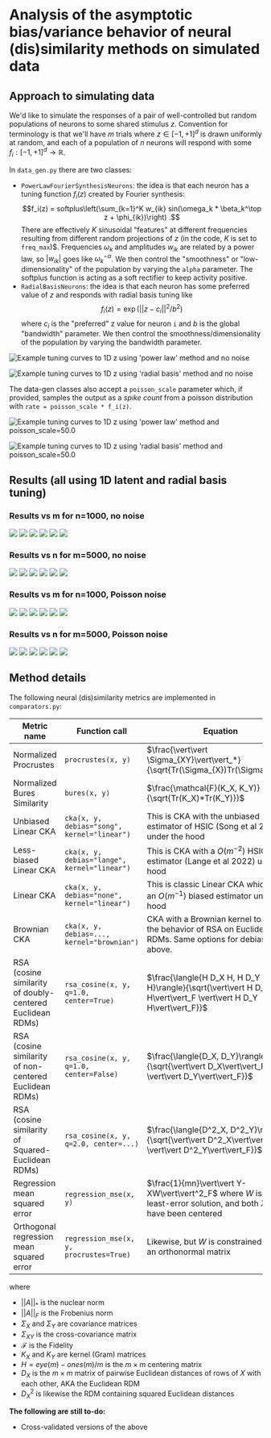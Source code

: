 Analysis of the asymptotic bias/variance behavior of neural (dis)similarity methods on simulated data
===

## Approach to simulating data

We'd like to simulate the responses of a pair of well-controlled but random populations of neurons 
to some shared stimulus $z$. Convention for terminology is that we'll have $m$ trials where 
$z \in [-1, +1]^d$ is drawn uniformly at random, and each of a population of $n$ neurons will 
respond with some $f_i : [-1, +1]^d \rightarrow \mathbb{R}$.  

In `data_gen.py` there are two classes:

* `PowerLawFourierSynthesisNeurons`: the idea is that each neuron has a tuning function $f_i(z)$ created by Fourier synthesis:
  $$f_i(z) = softplus\left(\sum_{k=1}^K w_{ik} sin(\omega_k * \beta_k^\top z + \phi_{ik})\right) .$$
  There are effectively $K$ sinusoidal "features" at different frequencies resulting from different
  random projections of $z$ (in the code, $K$ is set to `freq_max`)$. Frequencies $\omega_k$ and 
  amplitudes $w_{ik}$ are related by a power law, so $|w_{ik}|$ goes like $\omega_k^{-\alpha}$. We
  then control the "smoothness" or "low-dimensionality" of the population by varying the `alpha`
  parameter. The softplus function is acting as a soft rectifier to keep activity positive.
* `RadialBasisNeurons`: the idea is that each neuron has some preferred value of $z$ and responds with radial basis tuning like
  $$f_i(z) = \exp\left(||z-c_i||^2/b^2\right)$$
  where $c_i$ is the "preferred" z value for neuron `i` and $b$ is the global "bandwidth" parameter.
  We then control the smoothness/dimensionality of the population by varying the bandwidth parameter.

![Example tuning curves to 1D z using 'power law' method and no noise](plots/example_neurons_power_law_1d_noise0.0.png)

![Example tuning curves to 1D z using 'radial basis' method and no noise](plots/example_neurons_radial_basis_1d_noise0.0.png)

The data-gen classes also accept a `poisson_scale` parameter which, if provided, samples the output
as a _spike count_ from a poisson distribution with `rate = poisson_scale * f_i(z)`. 

![Example tuning curves to 1D z using 'power law' method and `poisson_scale=50.0`](plots/example_neurons_power_law_1d_noise50.0.png)

![Example tuning curves to 1D z using 'radial basis' method and `poisson_scale=50.0`](plots/example_neurons_radial_basis_1d_noise50.0.png)

## Results (all using 1D latent and radial basis tuning)

### Results vs m for n=1000, no noise

![](plots/radial_basis_procrustes_vs_m_d1_n1000_noisenone.png)
![](plots/radial_basis_linear_cka_vs_m_d1_n1000_noisenone.png)
![](plots/radial_basis_debiased_linear_cka_vs_m_d1_n1000_noisenone.png)
![](plots/radial_basis_brownian_cka_vs_m_d1_n1000_noisenone.png)
![](plots/radial_basis_debiased_brownian_cka_vs_m_d1_n1000_noisenone.png)
![](plots/radial_basis_regression_vs_m_d1_n1000_noisenone.png)

### Results vs n for m=5000, no noise

![](plots/radial_basis_procrustes_vs_num_neurons_d1_m5000_noisenone.png)
![](plots/radial_basis_linear_cka_vs_num_neurons_d1_m5000_noisenone.png)
![](plots/radial_basis_debiased_linear_cka_vs_num_neurons_d1_m5000_noisenone.png)
![](plots/radial_basis_brownian_cka_vs_num_neurons_d1_m5000_noisenone.png)
![](plots/radial_basis_debiased_brownian_cka_vs_num_neurons_d1_m5000_noisenone.png)
![](plots/radial_basis_regression_vs_num_neurons_d1_m5000_noisenone.png)

### Results vs m for n=1000, Poisson noise

![](plots/radial_basis_procrustes_vs_m_d1_n1000_noisePoisson(x50.0).png)
![](plots/radial_basis_linear_cka_vs_m_d1_n1000_noisePoisson(x50.0).png)
![](plots/radial_basis_debiased_linear_cka_vs_m_d1_n1000_noisePoisson(x50.0).png)
![](plots/radial_basis_brownian_cka_vs_m_d1_n1000_noisePoisson(x50.0).png)
![](plots/radial_basis_debiased_brownian_cka_vs_m_d1_n1000_noisePoisson(x50.0).png)
![](plots/radial_basis_regression_vs_m_d1_n1000_noisePoisson(x50.0).png)

### Results vs n for m=5000, Poisson noise

![](plots/radial_basis_procrustes_vs_num_neurons_d1_m5000_noisePoisson(x50.0).png)
![](plots/radial_basis_linear_cka_vs_num_neurons_d1_m5000_noisePoisson(x50.0).png)
![](plots/radial_basis_debiased_linear_cka_vs_num_neurons_d1_m5000_noisePoisson(x50.0).png)
![](plots/radial_basis_brownian_cka_vs_num_neurons_d1_m5000_noisePoisson(x50.0).png)
![](plots/radial_basis_debiased_brownian_cka_vs_num_neurons_d1_m5000_noisePoisson(x50.0).png)
![](plots/radial_basis_regression_vs_num_neurons_d1_m5000_noisePoisson(x50.0).png)

## Method details

The following neural (dis)similarity metrics are implemented in `comparators.py`:

| Metric name                                               | Function call                                | Equation                                                                                                                   |
|-----------------------------------------------------------|----------------------------------------------|----------------------------------------------------------------------------------------------------------------------------|
| Normalized Procrustes                                     | `procrustes(x, y)`                           | $\frac{\vert\vert \Sigma_{XY}\vert\vert_*}{\sqrt{Tr(\Sigma_{X})Tr(\Sigma_{Y})}}$                                           |
| Normalized Bures Similarity                               | `bures(x, y)`                                | $\frac{\mathcal{F}(K_X, K_Y)}{\sqrt{Tr(K_X)*Tr(K_Y)}}$                                                                     |
| Unbiased Linear CKA                                       | `cka(x, y, debias="song", kernel="linear")`  | This is CKA with the unbiased estimator of HSIC (Song et al 2007) under the hood                                           |
| Less-biased Linear CKA                                    | `cka(x, y, debias="lange", kernel="linear")` | This is CKA with a $O(m^{-2})$ HSIC estimator (Lange et al 2022) under the hood                                            |
| Linear CKA                                                | `cka(x, y, debias="none", kernel="linear")`  | This is classic Linear CKA which uses an $O(m^{-1})$ biased estimator under the hood                                       |
| Brownian CKA                                              | `cka(x, y, debias=..., kernel="brownian")`   | CKA with a Brownian kernel to match the behavior of RSA on Euclidean RDMs. Same options for debiasing as above.            |
| RSA (cosine similarity of doubly-centered Euclidean RDMs) | `rsa_cosine(x, y, q=1.0, center=True)`       | $\frac{\langle{H D_X H, H D_Y H}\rangle}{\sqrt{\vert\vert H D_X H\vert\vert_F \vert\vert H D_Y H\vert\vert_F}}$            |
| RSA (cosine similarity of non-centered Euclidean RDMs)    | `rsa_cosine(x, y, q=1.0, center=False)`      | $\frac{\langle{D_X, D_Y}\rangle}{\sqrt{\vert\vert D_X\vert\vert_F \vert\vert D_Y\vert\vert_F}}$                            |
| RSA (cosine similarity of Squared-Euclidean RDMs)         | `rsa_cosine(x, y, q=2.0, center=...)`        | $\frac{\langle{D^2_X, D^2_Y}\rangle}{\sqrt{\vert\vert D^2_X\vert\vert_F \vert\vert D^2_Y\vert\vert_F}}$                    |
| Regression mean squared error                             | `regression_mse(x, y)`                       | $\frac{1}{mn}\vert\vert Y-XW\vert\vert^2_F$ where $W$ is the least-error solution, and both $X$ and $Y$ have been centered |
| Orthogonal regression mean squared error                  | `regression_mse(x, y, procrustes=True)`      | Likewise, but $W$ is constrained to be an orthonormal matrix                                                               |

where

* $||A||_*$ is the nuclear norm
* $||A||_F$ is the Frobenius norm
* $\Sigma_X$ and $\Sigma_Y$ are covariance matrices
* $\Sigma_{XY}$ is the cross-covariance matrix
* $\mathcal{F}$ is the Fidelity
* $K_X$ and $K_Y$ are kernel (Gram) matrices
* $H = eye(m) - ones(m)/m$ is the $m \times m$ centering matrix
* $D_X$ is the $m \times m$ matrix of pairwise Euclidean distances of rows of $X$ with each other, AKA the Euclidean RDM
* $D^2_X$ is likewise the RDM containing squared Euclidean distances

__The following are still to-do:__

* Cross-validated versions of the above

